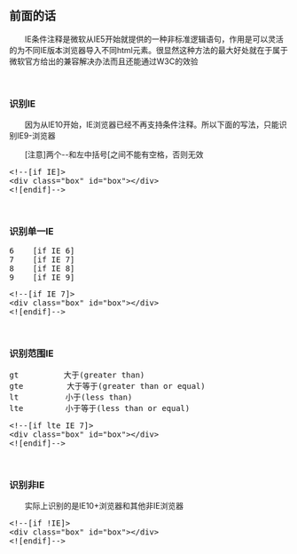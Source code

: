 ## 前面的话

　　IE条件注释是微软从IE5开始就提供的一种非标准逻辑语句，作用是可以灵活的为不同IE版本浏览器导入不同html元素。很显然这种方法的最大好处就在于属于微软官方给出的兼容解决办法而且还能通过W3C的效验

&nbsp;

### 识别IE

　　因为从IE10开始，IE浏览器已经不再支持条件注释。所以下面的写法，只能识别IE9-浏览器

　　[注意]两个--和左中括号[之间不能有空格，否则无效

<div class="cnblogs_code">
<pre>&lt;!--[if IE]&gt;
&lt;div class="box" id="box"&gt;&lt;/div&gt;
&lt;![endif]--&gt;</pre>
</div>

&nbsp;

### 识别单一IE

<div class="cnblogs_code">
<pre>6    [if IE 6]
7    [if IE 7]
8    [if IE 8]
9    [if IE 9]</pre>
</div>
<div class="cnblogs_code">
<pre>&lt;!--[if IE 7]&gt;
&lt;div class="box" id="box"&gt;&lt;/div&gt;
&lt;![endif]--&gt;</pre>
</div>

&nbsp;

### 识别范围IE

<div class="cnblogs_code">
<pre>gt        　大于(greater than)
gte     　　 大于等于(greater than or equal)
lt          小于(less than)
lte         小于等于(less than or equal) </pre>
</div>
<div class="cnblogs_code">
<pre>&lt;!--[if lte IE 7]&gt;
&lt;div class="box" id="box"&gt;&lt;/div&gt;
&lt;![endif]--&gt;</pre>
</div>

&nbsp;

### 识别非IE

　　实际上识别的是IE10+浏览器和其他非IE浏览器

<div class="cnblogs_code">
<pre>&lt;!--[if !IE]&gt;
&lt;div class="box" id="box"&gt;&lt;/div&gt;
&lt;![endif]--&gt;</pre>
</div>
